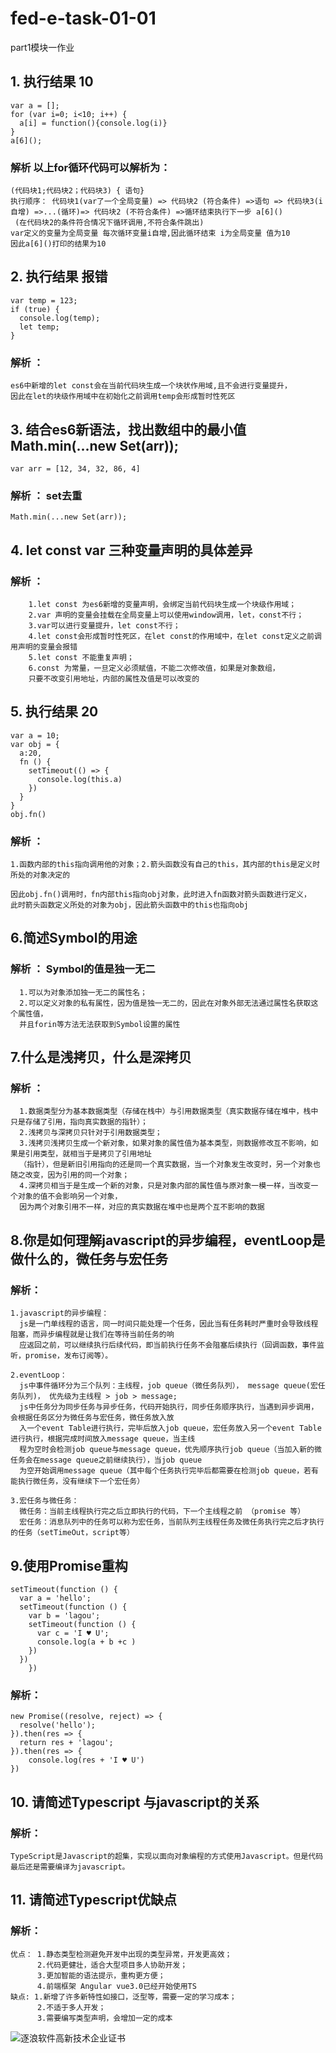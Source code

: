 # fed-e-task-01-01
part1模块一作业

## 1. 执行结果 10
    var a = [];
    for (var i=0; i<10; i++) {
      a[i] = function(){console.log(i)}
    }
    a[6]();

 ### 解析 以上for循环代码可以解析为：
    (代码块1;代码块2；代码块3) { 语句}
    执行顺序： 代码块1(var了一个全局变量) => 代码块2 (符合条件) =>语句 => 代码块3(i自增) =>...(循环)=> 代码块2 (不符合条件) =>循环结束执行下一步 a[6]()
     (在代码块2的条件符合情况下循环调用,不符合条件跳出)
    var定义的变量为全局变量 每次循环变量i自增,因此循环结束 i为全局变量 值为10
    因此a[6]()打印的结果为10

## 2. 执行结果 报错
    var temp = 123;
    if (true) {
      console.log(temp);
      let temp;
    }
 ### 解析 ：    
    es6中新增的let const会在当前代码块生成一个块状作用域,且不会进行变量提升，
    因此在let的块级作用域中在初始化之前调用temp会形成暂时性死区

## 3. 结合es6新语法，找出数组中的最小值 Math.min(...new Set(arr));
    var arr = [12, 34, 32, 86, 4]
### 解析 ： set去重
    Math.min(...new Set(arr));

## 4. let const var 三种变量声明的具体差异

### 解析 ： 
        1.let const 为es6新增的变量声明，会绑定当前代码块生成一个块级作用域；
        2.var 声明的变量会挂载在全局变量上可以使用window调用，let，const不行；
        3.var可以进行变量提升，let const不行；
        4.let const会形成暂时性死区，在let const的作用域中，在let const定义之前调用声明的变量会报错
        5.let const 不能重复声明；
        6.const 为常量，一旦定义必须赋值，不能二次修改值，如果是对象数组，
        只要不改变引用地址，内部的属性及值是可以改变的
## 5. 执行结果 20
    var a = 10;
    var obj = {
      a:20,
      fn () {
        setTimeout(() => {
          console.log(this.a)
        })
      }
    }
    obj.fn()
### 解析 ： 
    1.函数内部的this指向调用他的对象；2.箭头函数没有自己的this，其内部的this是定义时所处的对象决定的

    因此obj.fn()调用时，fn内部this指向obj对象，此时进入fn函数对箭头函数进行定义，
    此时箭头函数定义所处的对象为obj，因此箭头函数中的this也指向obj

## 6.简述Symbol的用途

### 解析 ：   Symbol的值是独一无二
      1.可以为对象添加独一无二的属性名；
      2.可以定义对象的私有属性，因为值是独一无二的，因此在对象外部无法通过属性名获取这个属性值，
      并且forin等方法无法获取到Symbol设置的属性

## 7.什么是浅拷贝，什么是深拷贝

### 解析 ：
      1.数据类型分为基本数据类型（存储在栈中）与引用数据类型（真实数据存储在堆中，栈中只是存储了引用，指向真实数据的指针）；
      2.浅拷贝与深拷贝只针对于引用数据类型； 
      3.浅拷贝浅拷贝生成一个新对象，如果对象的属性值为基本类型，则数据修改互不影响，如果是引用类型，就相当于是拷贝了引用地址
      （指针），但是新旧引用指向的还是同一个真实数据，当一个对象发生改变时，另一个对象也随之改变，因为引用的同一个对象；
      4.深拷贝相当于是生成一个新的对象，只是对象内部的属性值与原对象一模一样，当改变一个对象的值不会影响另一个对象，
      因为两个对象引用不一样，对应的真实数据在堆中也是两个互不影响的数据

## 8.你是如何理解javascript的异步编程，eventLoop是做什么的，微任务与宏任务

### 解析：
    1.javascript的异步编程：
      js是一门单线程的语言，同一时间只能处理一个任务，因此当有任务耗时严重时会导致线程阻塞，而异步编程就是让我们在等待当前任务的响
      应返回之前，可以继续执行后续代码，即当前执行任务不会阻塞后续执行（回调函数，事件监听，promise，发布订阅等）。

    2.eventLoop：
      js中事件循环分为三个队列：主线程，job queue（微任务队列）， message queue(宏任务队列)， 优先级为主线程 > job > message;
      js中任务分为同步任务与异步任务，代码开始执行，同步任务顺序执行，当遇到异步调用，会根据任务区分为微任务与宏任务，微任务放入放
      入一个event Table进行执行，完毕后放入job queue，宏任务放入另一个event Table进行执行，根据完成时间放入message queue，当主线
      程为空时会检测job queue与message queue，优先顺序执行job queue（当加入新的微任务会在message queue之前继续执行），当job queue
      为空开始调用message queue（其中每个任务执行完毕后都需要在检测job queue，若有能执行微任务，没有继续下一个宏任务）

    3.宏任务与微任务：
      微任务：当前主线程执行完之后立即执行的代码，下一个主线程之前 （promise 等）
      宏任务：消息队列中的任务可以称为宏任务，当前队列主线程任务及微任务执行完之后才执行的任务（setTimeOut，script等）
## 9.使用Promise重构
    setTimeout(function () {
      var a = 'hello';
      setTimeout(function () {
        var b = 'lagou';
        setTimeout(function () {
          var c = 'I ♥ U';
          console.log(a + b +c )			  
        })			  
      })
		})
### 解析：
    new Promise((resolve, reject) => {
      resolve('hello');
    }).then(res => {
      return res + 'lagou';
    }).then(res => {
        console.log(res + 'I ♥ U')
    })

## 10. 请简述Typescript 与javascript的关系

### 解析：
    TypeScript是Javascript的超集，实现以面向对象编程的方式使用Javascript。但是代码最后还是需要编译为javascript。

## 11. 请简述Typescript优缺点

### 解析：
    优点： 1.静态类型检测避免开发中出现的类型异常，开发更高效；
          2.代码更健壮，适合大型项目多人协助开发；
          3.更加智能的语法提示，重构更方便；
          4.前端框架 Angular vue3.0已经开始使用TS
    缺点: 1.新增了许多新特性如接口，泛型等，需要一定的学习成本；
          2.不适于多人开发；
          3.需要编写类型声明，会增加一定的成本

![逐浪软件高新技术企业证书](https://www.z01.com/UploadFiles/Anony/content/md/HyjMvO5XZP..jpg#pic_right)